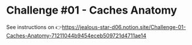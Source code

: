 # Challenge #01 - Caches Anatomy

See instructions on 👉https://jealous-star-d06.notion.site/Challenge-01-Caches-Anatomy-71211044b9454eceb509721d4711ae14

